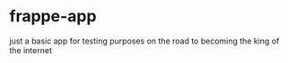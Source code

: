 # frappe-app

just a basic app for testing purposes
on the road to becoming the king of the internet
